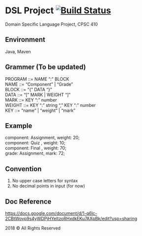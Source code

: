 # DSL Project [![Build Status](https://travis-ci.com/jpeng06/CPSC410_DSL.svg?branch=master)](https://travis-ci.com/jpeng06/CPSC410_DSL)
Domain Specific Language Project, CPSC 410

## Environment 
Java, Maven

## Grammer (To be updated)
 
PROGRAM 	 ::=  NAME “:” BLOCK   
NAME		 ::= “Component” | “Grade”  
BLOCK 	     ::= “{” DATA “}”  
DATA 		 ::= “[” MARK | WEIGHT “]”  
MARK		 ::=  KEY “:” number  
WEIGHT 	     ::=  KEY “:” string “,” KEY “:” number  
KEY		     ::= “name” | “weight” | “mark”  

## Example

component: Assignment, weight: 20;  
component: Quiz      , weight: 10;  
component: Final     , weight: 70;  
grade:     Assignment, mark: 72;  


## Convention 

1. No upper case letters for syntax
2. No decimal points in input (for now)

## Doc Reference
https://docs.google.com/document/d/1-q6lc-2CBtWovp9s4yWDPjHYeltzoRHxdkEKu7AXpBk/edit?usp=sharing



2018 © All Rights Reserved  
